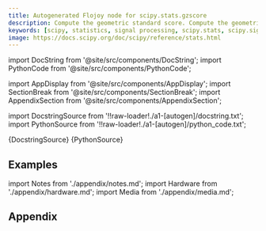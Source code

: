 ```yaml
---
title: Autogenerated Flojoy node for scipy.stats.gzscore
description: Compute the geometric standard score. Compute the geometric z score of each strictly positive value in the sample, relative to the geometric mean and standard deviation. Mathematically the geometric z score can be evaluated as      gzscore = log(a/gmu) / log(gsigma)  where ``gmu`` (resp. ``gsigma``) is the geometric mean (resp. standard deviation).
keywords: [scipy, statistics, signal processing, scipy.stats, scipy.signal, scipy.stats.gzscore]
image: https://docs.scipy.org/doc/scipy/reference/stats.html
---
```


[//]: # (Custom component imports)

import DocString from '@site/src/components/DocString';
import PythonCode from '@site/src/components/PythonCode';

import AppDisplay from '@site/src/components/AppDisplay';
import SectionBreak from '@site/src/components/SectionBreak';
import AppendixSection from '@site/src/components/AppendixSection';

[//]: # (Docstring)

import DocstringSource from '!!raw-loader!./a1-[autogen]/docstring.txt';
import PythonSource from '!!raw-loader!./a1-[autogen]/python_code.txt';


<DocString>{DocstringSource}</DocString>
<PythonCode GLink='SCIPY/stats/GZSCORE/GZSCORE.py'>{PythonSource}</PythonCode>


<SectionBreak />

    

[//]: # (Examples)

## Examples

<AppDisplay 
  GLink='SCIPY/stats/GZSCORE'
  nodeLabel='GZSCORE'>
</AppDisplay>

<SectionBreak />

    

[//]: # (Appendix)

import Notes from './appendix/notes.md';
import Hardware from './appendix/hardware.md';
import Media from './appendix/media.md';

## Appendix

<AppendixSection index={0} folderPath='nodes/SCIPY/stats/GZSCORE/appendix/'><Notes /></AppendixSection>
<AppendixSection index={1} folderPath='nodes/SCIPY/stats/GZSCORE/appendix/'><Hardware /></AppendixSection>
<AppendixSection index={2} folderPath='nodes/SCIPY/stats/GZSCORE/appendix/'><Media /></AppendixSection>


